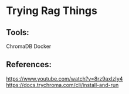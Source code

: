 # Trying Rag Things

## Tools:
ChromaDB
Docker

## References: 
https://www.youtube.com/watch?v=8rz9axIzIy4
https://docs.trychroma.com/cli/install-and-run
